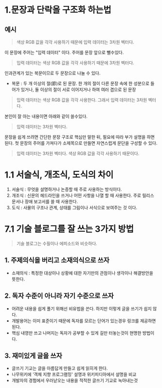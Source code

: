 # 1.문장과 단락을 구조화 하는법
## 예시
> 색상 RGB 값을 각각 사용하기 때문에 입력 데이터는 3차원 벡터다.

이 문장에 주어는 "입력 데이터" 이다. 주어를 문장 앞으로 뺄수있다.

> 입력 데이터는 색상 RGB 값을 각각 사용하기 때문에 3차원 벡터다.

인과관계가 있는 복문이므로 두 문장으로 나눌 수 있다.
- 복문 : 두 개 이상의 절(節)로 된 문장. 한 개의 절이 다른 문장 속에 한 성분으로 들어가 있거나, 둘 이상의 절이 서로 이어지거나 하여 여러 겹으로 된 문장

> 입력 데이터는 색상 RGB 값을 각각 사용한다. 그래서 입력 데이터는 3차원 벡터다.

본인이 잘 아는 내용이면 아래와 같이 쓸수있다.

> 입력 데이터는 3차원 벡터다.

문장을 쉽게 쓰려면 간단한 문장 구조로 핵심만 말한 뒤, 필요에 따라 부가 설명을 하면 된다.
첫 문장의 주어를 가져다가 소제목으로 만들면 자연스럽게 문단을 구성할 수 있다.

> 입력 데이터는 3차원 벡터다. 색상 RGB 값을 각각 사용하기 때문이다.

# 1.1  서술식, 개조식, 도식의 차이
1. 서술식 : 무엇을 설명하거나 논증할 때 주로 사용하는 방식이다.
2. 개조식 : 신문의 헤드라인을 쓰거나 어떤 사항을 나열 할 때 사용한다. 
   주로 릴리스 문서나 장애 보고서를 쓸 때 사용한다.
3. 도식 : 사물의 구조나 관계, 상태를 그림이나 서식으로 보여주는 것 이다.

# 7.1 기술 블로그를 잘 쓰는 3가지 방법
> 기술 블로그는 수필이나 에피소드와 비슷하다.
## 1. 주제의식을 버리고 소재의식으로 쓰자
 - 소재의식 : 특정한 대상이나 상황에 대한 자기만의 관점이나 생각이나 해결방안을 뜻한다.
## 2. 독자 수준이 아니라 자기 수준으로 쓰자
 - 어려운 내용을 쉽게 풀기 위해선 비유법을 쓴다. 하지만 이렇게 글을 쓰기가 쉽지 않다.
 - 개발용어는 이미 표준이기 때문에 독자를 모르는 단어가 있는경우 링크를 제공하면 된다.
 - 핵심 내영만 쓰고 나머지는 독자가 공부할 수 있게 길만 터놓는것이 현명한 방법이다.
## 3. 재미있게 글을 쓰자
 - 글쓰기 기교는 글을 아름답게 만들고 쉽게 읽히게 한다.
 - 나무위키에 '객체 지향 프로그램밍' 설명과 위키피디아에서 설명을 비교
 - 개발자의 경험에서 우러낟오는 내용을 적적한 글쓰기 기교로 녹아내는것